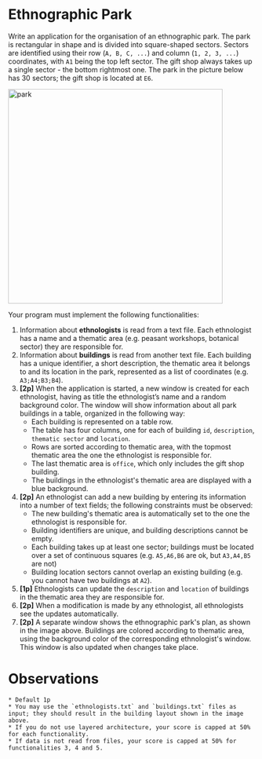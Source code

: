 # Ethnographic Park
Write an application for the organisation of an ethnographic park. The park is rectangular in shape and is divided into square-shaped sectors. Sectors are identified using their row (`A, B, C, ...`) and column (`1, 2, 3, ...`) coordinates, with `A1` being the top left sector. The gift shop always takes up a single sector - the bottom rightmost one. The park in the picture below has 30 sectors; the gift shop is located at `E6`.

<img width="437" alt="park" src="https://user-images.githubusercontent.com/25611695/122884720-15fd6980-d347-11eb-8e63-7b758db92a94.png">

Your program must implement the following functionalities:
1. Information about **ethnologists** is read from a text file. Each ethnologist has a name and a thematic area (e.g. peasant workshops, botanical sector) they are responsible for.
2. Information about **buildings** is read from another text file. Each building has a unique identifier, a short description, the thematic area it belongs to and its location in the park, represented as a list of coordinates (e.g. `A3;A4;B3;B4`).
3. **[2p]** When the application is started, a new window is created for each ethnologist, having as title the ethnologist’s name and a random background color. The window will show information about all park buildings in a table, organized in the following way:
    * Each building is represented on a table row.
    * The table has four columns, one for each of building `id`, `description`, `thematic sector` and `location`.
    * Rows are sorted according to thematic area, with the topmost thematic area the one the ethnologist is responsible for.
    * The last thematic area is `office`, which only includes the gift shop building.
    * The buildings in the ethnologist's thematic area are displayed with a blue background.
4. **[2p]** An ethnologist can add a new building by entering its information into a number of text fields; the following constraints must be observed:
    * The new building's thematic area is automatically set to the one the ethnologist is responsible for.
    * Building identifiers are unique, and building descriptions cannot be empty.
    * Each building takes up at least one sector; buildings must be located over a set of continuous squares (e.g. `A5,A6,B6` are ok, but `A3,A4,B5` are not)
    * Building location sectors cannot overlap an existing building (e.g. you cannot have two buildings at `A2`).
5. **[1p]** Ethnologists can update the `description` and `location` of buildings in the thematic area they are responsible for.
6. **[2p]** When a modification is made by any ethnologist, all ethnologists see the updates automatically.
7. **[2p]** A separate window shows the ethnographic park's plan, as shown in the image above. Buildings are colored according to thematic area, using the background color of the corresponding ethnologist's window. This window is also updated when changes take place.

# Observations
    * Default 1p
    * You may use the `ethnologists.txt` and `buildings.txt` files as input; they should result in the building layout shown in the image above.
    * If you do not use layered architecture, your score is capped at 50% for each functionality.
    * If data is not read from files, your score is capped at 50% for functionalities 3, 4 and 5.
